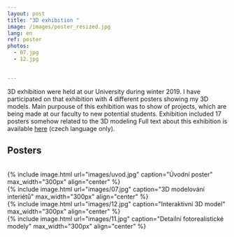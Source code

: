 ```yaml
---
layout: post
title: "3D exhibition "
image: /images/poster_resized.jpg
lang: en
ref: poster
photos:
  - 07.jpg
  - 12.jpg

  
---
```


3D exhibition were held at our University during winter 2019. I have participated on that exhibition with 4 different posters showing my 3D models. Main purpouse of this exhibition was to show of projects, which are being made at our faculty to new potential students.
Exhibition included 17 posters somehow related to the 3D modeling
Full text about this exhibition is available [here](http://web.natur.cuni.cz/gis/3d/index.html) (czech language only).

<h2> Posters </h2>
<br>
{% include image.html url="images/uvod.jpg" caption="Úvodní poster" max_width="300px" align="center" %}
<br>
{% include image.html url="images/07.jpg" caption="3D modelování interiétů" max_width="300px" align="center" %}
<br>
{% include image.html url="images/12.jpg" caption="Interaktivní 3D model" max_width="300px" align="center" %}
<br>
{% include image.html url="images/11.jpg" caption="Detailní fotorealistické modely" max_width="300px" align="center" %}


